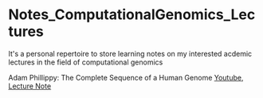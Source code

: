 # Notes_ComputationalGenomics_Lectures

It's a personal repertoire to store learning notes on my interested acdemic lectures in the field of computational genomics

Adam Phillippy: The Complete Sequence of a Human Genome [Youtube](https://www.youtube.com/watch?v=eMAibJIH1xs), [Lecture Note](./lecture_note/AdamPhillippy_T2T_complete_human_genome.md)
